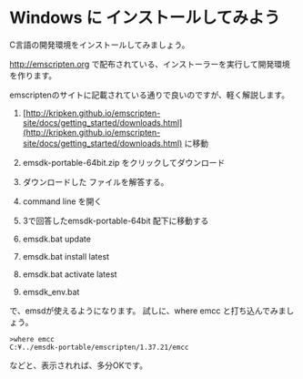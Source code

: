 # Windows に インストールしてみよう

C言語の開発環境をインストールしてみましょう。

http://emscripten.org で配布されている、インストーラーを実行して開発環境を作ります。

emscriptenのサイトに記載されている通りで良いのですが、軽く解説します。

1. [http://kripken.github.io/emscripten-site/docs/getting_started/downloads.html](http://kripken.github.io/emscripten-site/docs/getting_started/downloads.html) に移動

2. emsdk-portable-64bit.zip をクリックしてダウンロード

3. ダウンロードした ファイルを解答する。

4. command line を開く

5. 3で回答したemsdk-portable-64bit 配下に移動する

6. emsdk.bat update

7. emsdk.bat install latest

8. emsdk.bat activate latest

9. emsdk_env.bat

で、emsdが使えるようになります。
試しに、where emcc と打ち込んでみましょう。

```
>where emcc
C:¥../emsdk-portable/emscripten/1.37.21/emcc
```
などと、表示されれば、多分OKです。
